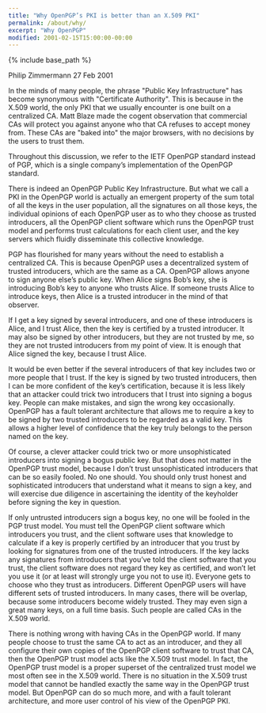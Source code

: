 ```yaml
---
title: "Why OpenPGP’s PKI is better than an X.509 PKI"
permalink: /about/why/
excerpt: "Why OpenPGP"
modified: 2001-02-15T15:00:00-00:00
---
```


{% include base_path %}

Philip Zimmermann
27 Feb 2001

In the minds of many people, the phrase "Public Key Infrastructure" has become synonymous with "Certificate Authority".
This is because in the X.509 world, the only PKI that we usually encounter is one built on a centralized CA. Matt Blaze made the cogent observation that commercial CAs will protect you against anyone who that CA refuses to accept money from.
These CAs are "baked into" the major browsers, with no decisions by the users to trust them.

Throughout this discussion, we refer to the IETF OpenPGP standard instead of PGP, which is a single company’s implementation of the OpenPGP standard.

There is indeed an OpenPGP Public Key Infrastructure. But what we call a PKI in the OpenPGP world is actually an emergent property of the sum total of all the keys in the user population, all the signatures on all those keys, the individual opinions of each OpenPGP user as to who they choose as trusted introducers, all the OpenPGP client software which runs the OpenPGP trust model and performs trust calculations for each client user, and the key servers which fluidly disseminate this collective knowledge.

PGP has flourished for many years without the need to establish a centralized CA.
This is because OpenPGP uses a decentralized system of trusted introducers, which are the same as a CA.
OpenPGP allows anyone to sign anyone else’s public key. When Alice signs Bob’s key, she is introducing Bob’s key to anyone who trusts Alice.
If someone trusts Alice to introduce keys, then Alice is a trusted introducer in the mind of that observer.

If I get a key signed by several introducers, and one of these introducers is Alice, and I trust Alice, then the key is certified by a trusted introducer.
It may also be signed by other introducers, but they are not trusted by me, so they are not trusted introducers from my point of view. It is enough that Alice signed the key, because I trust Alice.

It would be even better if the several introducers of that key includes two or more people that I trust.
If the key is signed by two trusted introducers, then I can be more confident of the key’s certification, because it is less likely that an attacker could trick two introducers that I trust into signing a bogus key. People can make mistakes, and sign the wrong key occasionally.
OpenPGP has a fault tolerant architecture that allows me to require a key to be signed by two trusted introducers to be regarded as a valid key. This allows a higher level of confidence that the key truly belongs to the person named on the key.

Of course, a clever attacker could trick two or more unsophisticated introducers into signing a bogus public key.
But that does not matter in the OpenPGP trust model, because I don’t trust unsophisticated introducers that can be so easily fooled.
No one should. You should only trust honest and sophisticated introducers that understand what it means to sign a key, and will exercise due diligence in ascertaining the identity of the keyholder before signing the key in question.

If only untrusted introducers sign a bogus key, no one will be fooled in the PGP trust model.
You must tell the OpenPGP client software which introducers you trust, and the client software uses that knowledge to calculate if a key is properly certified by an introducer that you trust by looking for signatures from one of the trusted introducers.
If the key lacks any signatures from introducers that you’ve told the client software that you trust, the client software does not regard they key as certified, and won’t let you use it (or at least will strongly urge you not to use it). Everyone gets to choose who they trust as introducers.
Different OpenPGP users will have different sets of trusted introducers. In many cases, there will be overlap, because some introducers become widely trusted. They may even sign a great many keys, on a full time basis. Such people are called CAs in the X.509 world.

There is nothing wrong with having CAs in the OpenPGP world.
If many people choose to trust the same CA to act as an introducer, and they all configure their own copies of the OpenPGP client software to trust that CA, then the OpenPGP trust model acts like the X.509 trust model.
In fact, the OpenPGP trust model is a proper superset of the centralized trust model we most often see in the X.509 world.
There is no situation in the X.509 trust model that cannot be handled exactly the same way in the OpenPGP trust model. But OpenPGP can do so much more, and with a fault tolerant architecture, and more user control of his view of the OpenPGP PKI.